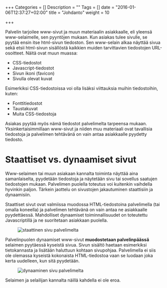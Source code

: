 +++
Categories = []
Description = ""
Tags = []
date = "2016-01-06T12:37:27+02:00"
title = "Johdanto"
weight = 10

+++

Palvelin tarjoilee www-sivut ja muun materiaalin asiakkaalle, eli yleensä www-selaimelle,
sen pyyntöjen mukaan. Kun asiakas tulee sivulle, se pyytää ensin itse html-sivun tiedoston.
Sen www-selain alkaa näyttää sivua sekä etsii html-sivun sisällöstä kaikkien muiden tarvittavien
tiedostojen URL-osoitteet. Näitä ovat muun muassa:

- CSS-tiedostot
- Javascript-tiedostot
- Sivun ikoni (favicon)
- Sivulla olevat kuvat

Esimerkiksi CSS-tiedostoissa voi olla lisäksi viittauksia muihin tiedostoihin, kuten:

- Fonttitiedostot
- Taustakuvat
- Muita CSS-tiedostoja

Asiakas pyytää myös nämä tiedostot palvelimelta tarpeensa mukaan. Yksinkertaisimmillaan
www-sivut ja niiden muu materiaali ovat tavallisia tiedostoja ja palvelimen tehtävänä on
vain antaa asiakkaalle pyydetty tiedosto.



Staattiset vs. dynaamiset sivut
===============================

Www-selaimen tai muun asiakaan kannalta toiminta näyttää aina samanlaiselta, pyydetään
tiedostoja ja näytetään sivu tai sovellus saatujen tiedostojen mukaan. Palvelimen puolella
toteutus voi kuitenkin vaihdella hyvinkin paljon. Tärkein jaottelu on sivustojen jakautuminen
staattisiin ja dynaamisiin.

Staattiset sivut ovat valmiissa muodossa HTML-tiedostoina palvelimella (tai omalla koneella)
ja palvelimen tehtävänä on vain antaa ne asiakkaalle pyydettäessä. Mahdolliset dynaamiset
toiminnallisuudet on toteutettu Javascriptillä ja ne suoritetaan asiakkaan puolella.

<figure>
    <img src="../../images/palvelin-staattinen.svg" style="max-width: 90%;" alt="staattinen sivu palvelimelta">
</figure>

Palvelinpuolen dynaamiset www-sivut **muodostetaan palvelinpäässä** selaimen pyytäessä
kyseistä sivua. Sivun sisältö haetaan esimerkiksi tietokannasta ja lisätään haluttuun
kohtaan sivupohjaa. Palvelimella ei siis ole olemassa kyseistä kokonaista HTML-tiedostoa
vaan se luodaan joka kerta uudelleen, kun sitä pyydetään.

<figure>
    <img src="../../images/palvelin-dynaaminen.svg" style="max-width: 90%;" alt="dynaaminen sivu palvelimelta">
</figure>

Selaimen ja selailijan kannalta näillä kahdella ei ole eroa.
